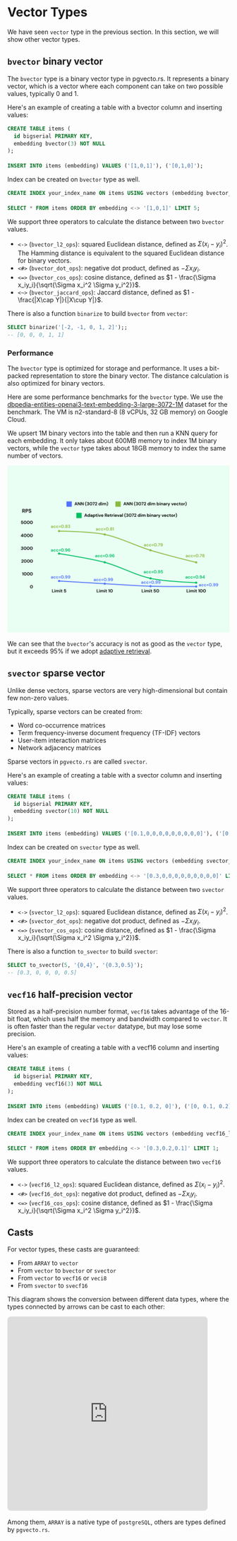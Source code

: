 # Vector Types

We have seen `vector` type in the previous section. In this section, we will show other vector types.

## `bvector` binary vector

The `bvector` type is a binary vector type in pgvecto.rs. It represents a binary vector, which is a vector where each component can take on two possible values, typically 0 and 1. 

Here's an example of creating a table with a bvector column and inserting values:

```sql {3}
CREATE TABLE items (
  id bigserial PRIMARY KEY,
  embedding bvector(3) NOT NULL
);

INSERT INTO items (embedding) VALUES ('[1,0,1]'), ('[0,1,0]');
```

Index can be created on `bvector` type as well.

```sql
CREATE INDEX your_index_name ON items USING vectors (embedding bvector_l2_ops);

SELECT * FROM items ORDER BY embedding <-> '[1,0,1]' LIMIT 5;
```

We support three operators to calculate the distance between two `bvector` values.

- `<->` (`bvector_l2_ops`): squared Euclidean distance, defined as $\Sigma (x_i - y_i) ^ 2$. The Hamming distance is equivalent to the squared Euclidean distance for binary vectors.
- `<#>` (`bvector_dot_ops`): negative dot product, defined as $- \Sigma x_iy_i$.
- `<=>` (`bvector_cos_ops`): cosine distance, defined as $1 - \frac{\Sigma x_iy_i}{\sqrt{\Sigma x_i^2 \Sigma y_i^2}}$.
- `<~>` (`bvector_jaccard_ops`): Jaccard distance, defined as $1 - \frac{|X\cap Y|}{|X\cup Y|}$.

There is also a function `binarize` to build `bvector` from `vector`:
```sql
SELECT binarize('[-2, -1, 0, 1, 2]');;
-- [0, 0, 0, 1, 1]
```

### Performance

The `bvector` type is optimized for storage and performance. It uses a bit-packed representation to store the binary vector. The distance calculation is also optimized for binary vectors.

Here are some performance benchmarks for the `bvector` type. We use the [dbpedia-entities-openai3-text-embedding-3-large-3072-1M](https://huggingface.co/datasets/Qdrant/dbpedia-entities-openai3-text-embedding-3-large-3072-1M) dataset for the benchmark. The VM is n2-standard-8 (8 vCPUs, 32 GB memory) on Google Cloud.

We upsert 1M binary vectors into the table and then run a KNN query for each embedding. It only takes about 600MB memory to index 1M binary vectors, while the `vector` type takes about 18GB memory to index the same number of vectors.

![bvector](./images/bvector.png)

We can see that the `bvector`'s accuracy is not as good as the `vector` type, but it exceeds 95%  if we adopt [adaptive retrieval](/use-case/adaptive-retrieval).

## `svector` sparse vector

Unlike dense vectors, sparse vectors are very high-dimensional but contain few non-zero values.

Typically, sparse vectors can be created from:
- Word co-occurrence matrices
- Term frequency-inverse document frequency (TF-IDF) vectors
- User-item interaction matrices
- Network adjacency matrices

Sparse vectors in `pgvecto.rs` are called `svector`.

Here's an example of creating a table with a svector column and inserting values:

```sql {3}
CREATE TABLE items (
  id bigserial PRIMARY KEY,
  embedding svector(10) NOT NULL
);

INSERT INTO items (embedding) VALUES ('[0.1,0,0,0,0,0,0,0,0,0]'), ('[0,0,0,0,0,0,0,0,0,0.5]');
```

Index can be created on `svector` type as well.

```sql
CREATE INDEX your_index_name ON items USING vectors (embedding svector_l2_ops);

SELECT * FROM items ORDER BY embedding <-> '[0.3,0,0,0,0,0,0,0,0,0]' LIMIT 1;
```

We support three operators to calculate the distance between two `svector` values.

- `<->` (`svector_l2_ops`): squared Euclidean distance, defined as $\Sigma (x_i - y_i) ^ 2$.
- `<#>` (`svector_dot_ops`): negative dot product, defined as $- \Sigma x_iy_i$.
- `<=>` (`svector_cos_ops`): cosine distance, defined as $1 - \frac{\Sigma x_iy_i}{\sqrt{\Sigma x_i^2 \Sigma y_i^2}}$.

There is also a function `to_svector` to build `svector`:
```sql
SELECT to_svector(5, '{0,4}', '{0.3,0.5}');
-- [0.3, 0, 0, 0, 0.5]
```

## `vecf16` half-precision vector

Stored as a half-precision number format, `vecf16` takes advantage of the 16-bit float, which uses half the memory and bandwidth compared to `vector`.
It is often faster than the regular `vector` datatype, but may lose some precision.

Here's an example of creating a table with a vecf16 column and inserting values:

```sql {3}
CREATE TABLE items (
  id bigserial PRIMARY KEY,
  embedding vecf16(3) NOT NULL
);

INSERT INTO items (embedding) VALUES ('[0.1, 0.2, 0]'), ('[0, 0.1, 0.2]');
```

Index can be created on `vecf16` type as well.

```sql
CREATE INDEX your_index_name ON items USING vectors (embedding vecf16_l2_ops);

SELECT * FROM items ORDER BY embedding <-> '[0.3,0.2,0.1]' LIMIT 1;
```

We support three operators to calculate the distance between two `vecf16` values.

- `<->` (`vecf16_l2_ops`): squared Euclidean distance, defined as $\Sigma (x_i - y_i) ^ 2$.
- `<#>` (`vecf16_dot_ops`): negative dot product, defined as $- \Sigma x_iy_i$.
- `<=>` (`vecf16_cos_ops`): cosine distance, defined as $1 - \frac{\Sigma x_iy_i}{\sqrt{\Sigma x_i^2 \Sigma y_i^2}}$.

## Casts

For vector types, these casts are guaranteed:
- From `ARRAY` to `vector`
- From `vector` to `bvector` or `svector`
- From `vector` to `vecf16` or `veci8`
- From `svector` to `svecf16`

This diagram shows the conversion between different data types, where the types connected by arrows can be cast to each other:

<iframe class="quiver-embed" src="https://q.uiver.app/#q=WzAsNyxbMywyLCJcXHRleHR7dmVjdG9yfSJdLFsyLDAsIlxcdGV4dHt2ZWNmMTZ9Il0sWzQsMCwiXFx0ZXh0e3ZlY2k4fSJdLFszLDUsIlxcdGV4dHtidmVjdG9yfSJdLFswLDIsIlxcdGV4dHtBUlJBWX0iXSxbNiwyLCJcXHRleHR7c3ZlY3Rvcn0iXSxbNywwLCJcXHRleHR7c3ZlY2YxNn0iXSxbMiwwXSxbMCwyXSxbMSwwXSxbMCwxXSxbMywwXSxbMCwzXSxbNCwwLCIiLDAseyJzdHlsZSI6eyJib2R5Ijp7Im5hbWUiOiJkb3R0ZWQifX19XSxbMCw1XSxbNSwwXSxbNiw1XSxbNSw2XSxbMCw0LCIiLDAseyJzdHlsZSI6eyJib2R5Ijp7Im5hbWUiOiJkb3R0ZWQifX19XV0=&embed" width="90%" height="440" style="border-radius: 8px; border: none;"></iframe>

Among them, `ARRAY` is a native type of `postgreSQL`, others are types defined by `pgvecto.rs`.
